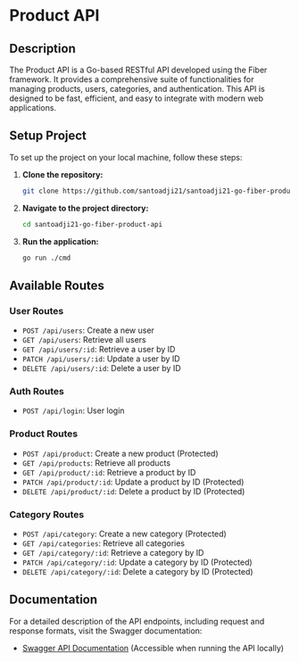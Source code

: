 # Product API

## Description
The Product API is a Go-based RESTful API developed using the Fiber framework. It provides a comprehensive suite of functionalities for managing products, users, categories, and authentication. This API is designed to be fast, efficient, and easy to integrate with modern web applications.

## Setup Project

To set up the project on your local machine, follow these steps:

1. **Clone the repository:**
   ```bash
   git clone https://github.com/santoadji21/santoadji21-go-fiber-product-api
   ```

2. **Navigate to the project directory:**
   ```bash
   cd santoadji21-go-fiber-product-api
   ```

3. **Run the application:**
   ```bash
   go run ./cmd
   ```

## Available Routes

### User Routes
- `POST /api/users`: Create a new user
- `GET /api/users`: Retrieve all users
- `GET /api/users/:id`: Retrieve a user by ID
- `PATCH /api/users/:id`: Update a user by ID
- `DELETE /api/users/:id`: Delete a user by ID

### Auth Routes
- `POST /api/login`: User login

### Product Routes
- `POST /api/product`: Create a new product (Protected)
- `GET /api/products`: Retrieve all products
- `GET /api/product/:id`: Retrieve a product by ID
- `PATCH /api/product/:id`: Update a product by ID (Protected)
- `DELETE /api/product/:id`: Delete a product by ID (Protected)

### Category Routes
- `POST /api/category`: Create a new category (Protected)
- `GET /api/categories`: Retrieve all categories
- `GET /api/category/:id`: Retrieve a category by ID
- `PATCH /api/category/:id`: Update a category by ID (Protected)
- `DELETE /api/category/:id`: Delete a category by ID (Protected)

## Documentation

For a detailed description of the API endpoints, including request and response formats, visit the Swagger documentation:

- [Swagger API Documentation](http://localhost:3000/swagger/index.html) (Accessible when running the API locally)